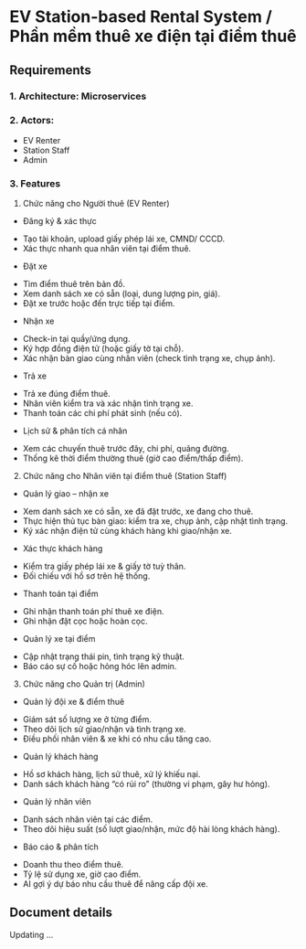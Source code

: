 # EV Station-based Rental System / Phần mềm thuê xe điện tại điểm thuê

## Requirements
### 1. Architecture: Microservices

### 2. Actors:
- EV Renter
- Station Staff
- Admin

### 3. Features
1. Chức năng cho Người thuê (EV Renter)
- Đăng ký & xác thực
* Tạo tài khoản, upload giấy phép lái xe, CMND/ CCCD.
* Xác thực nhanh qua nhân viên tại điểm thuê.
- Đặt xe
* Tìm điểm thuê trên bản đồ.
* Xem danh sách xe có sẵn (loại, dung lượng pin, giá).
* Đặt xe trước hoặc đến trực tiếp tại điểm.
- Nhận xe
* Check-in tại quầy/ứng dụng.
* Ký hợp đồng điện tử (hoặc giấy tờ tại chỗ).
* Xác nhận bàn giao cùng nhân viên (check tình trạng xe, chụp ảnh).
- Trả xe
* Trả xe đúng điểm thuê.
* Nhân viên kiểm tra và xác nhận tình trạng xe.
* Thanh toán các chi phí phát sinh (nếu có).
- Lịch sử & phân tích cá nhân
* Xem các chuyến thuê trước đây, chi phí, quãng đường.
* Thống kê thời điểm thường thuê (giờ cao điểm/thấp điểm).

2. Chức năng cho Nhân viên tại điểm thuê (Station Staff)
- Quản lý giao – nhận xe
* Xem danh sách xe có sẵn, xe đã đặt trước, xe đang cho thuê.
* Thực hiện thủ tục bàn giao: kiểm tra xe, chụp ảnh, cập nhật tình trạng.
* Ký xác nhận điện tử cùng khách hàng khi giao/nhận xe.
- Xác thực khách hàng
* Kiểm tra giấy phép lái xe & giấy tờ tuỳ thân.
* Đối chiếu với hồ sơ trên hệ thống.
- Thanh toán tại điểm
* Ghi nhận thanh toán phí thuê xe điện.
* Ghi nhận đặt cọc hoặc hoàn cọc.
- Quản lý xe tại điểm
* Cập nhật trạng thái pin, tình trạng kỹ thuật.
* Báo cáo sự cố hoặc hỏng hóc lên admin.

3. Chức năng cho Quản trị (Admin)
- Quản lý đội xe & điểm thuê
* Giám sát số lượng xe ở từng điểm.
* Theo dõi lịch sử giao/nhận và tình trạng xe.
* Điều phối nhân viên & xe khi có nhu cầu tăng cao.
- Quản lý khách hàng
* Hồ sơ khách hàng, lịch sử thuê, xử lý khiếu nại.
* Danh sách khách hàng “có rủi ro” (thường vi phạm, gây hư hỏng).
- Quản lý nhân viên
* Danh sách nhân viên tại các điểm.
* Theo dõi hiệu suất (số lượt giao/nhận, mức độ hài lòng khách hàng).
- Báo cáo & phân tích
* Doanh thu theo điểm thuê.
* Tỷ lệ sử dụng xe, giờ cao điểm.
* AI gợi ý dự báo nhu cầu thuê để nâng cấp đội xe.

## Document details
Updating ...